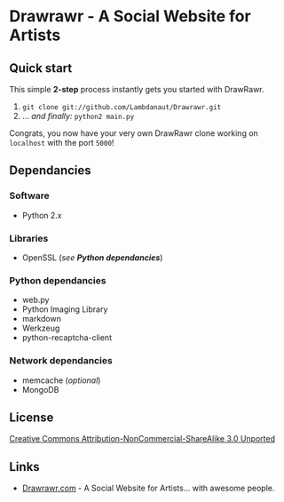 # __Drawrawr__ - A Social Website for Artists

Quick start
-----------

This simple **2-step** process instantly gets you started with DrawRawr.

1. `git clone git://github.com/Lambdanaut/Drawrawr.git`
2. ... *and finally:* `python2 main.py`

Congrats, you now have your very own DrawRawr clone working on `localhost` with the port `5000`!   


Dependancies
------------

### Software
* Python 2.x

### Libraries
* OpenSSL (*see __Python dependancies__*)

### Python dependancies
* web.py
* Python Imaging Library
* markdown
* Werkzeug
* python-recaptcha-client

### Network dependancies
* memcache (*optional*)
* MongoDB


License
-------
[Creative Commons Attribution-NonCommercial-ShareAlike 3.0 Unported](http://creativecommons.org/licenses/by-nc-sa/3.0/legalcode)


Links
-----
* [Drawrawr.com](http://www.drawrawr.com/) - A Social Website for Artists... with awesome people.